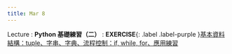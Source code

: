 ```yaml
---
title: Mar 8
---
```


Lecture
: **Python 基礎練習（二）**
: **EXERCISE**{: .label .label-purple }[基本資料結構：tuple、字串、字典、流程控制：if, while, for、應用練習](https://colab.research.google.com/drive/1J77HFH2pJ9XzuSAQa1HhqalcxowLQoKD?usp=sharing)
